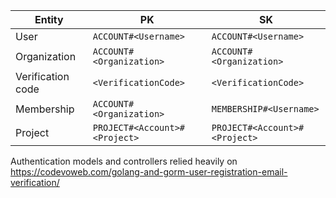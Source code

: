 | Entity            | PK                            | SK                            |
| ----------------- | ----------------------------- | ----------------------------- |
| User              | `ACCOUNT#<Username>`          | `ACCOUNT#<Username>`          |
| Organization      | `ACCOUNT#<Organization>`      | `ACCOUNT#<Organization>`      |
| Verification code | `<VerificationCode>`          | `<VerificationCode>`          |
| Membership        | `ACCOUNT#<Organization>`      | `MEMBERSHIP#<Username>`       |
| Project           | `PROJECT#<Account>#<Project>` | `PROJECT#<Account>#<Project>` |

Authentication models and controllers relied heavily on https://codevoweb.com/golang-and-gorm-user-registration-email-verification/
